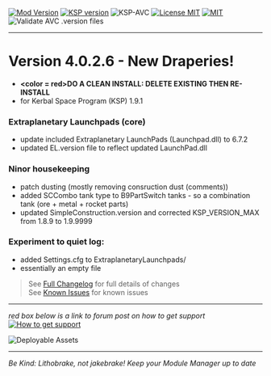 <!-- ReleaseLayout.md v1.1.4.0
SimpleConstruction! (SC!)
created: 11 Aug 2018
updated: 2020 Apr 04 -->

[![Mod Version][shield:mod:static]][MOD:forum] 
[![KSP version][shield:ksp:static]][KSP:website] ![KSP-AVC][shield:kspavc] [![License MIT][shield:license]][LINK:license] [![][LOGO:mit]][LINK:license]  
![Validate AVC .version files][shield:avcvalid]  
***  
# Version 4.0.2.6 - New Draperies! 
- <B><color = red>DO A CLEAN INSTALL: DELETE EXISTING THEN RE-INSTALL</color></b>  
- for Kerbal Space Program (KSP) 1.9.1
### Extraplanetary Launchpads (core)
- update included Extraplanetary LaunchPads (Launchpad.dll) to 6.7.2
- updated EL.version file to reflect updated LaunchPad.dll
### Ninor housekeeping 
- patch dusting (mostly removing consruction dust (comments))
- added SCCombo tank type to B9PartSwitch tanks - so a combination tank (ore + metal + rocket parts)
- updated SimpleConstruction.version and corrected KSP_VERSION_MAX from 1.8.9 to 1.9.9999
### Experiment to quiet log:
- added Settings.cfg to ExtraplanetaryLaunchpads/
- essentially an empty file
> See [Full Changelog][MOD:changelog] for full details of changes  
> See [Known Issues][MOD:issues] for known issues   
***  
*red box below is a link to forum post on how to get support*  
[![How to get support][image:get-support]][thread:getsupport]

![][HERO:0]  
***

 *Be Kind: Lithobrake, not jakebrake! Keep your Module Manager up to date*

[MOD:license]:   https://github.com/zer0Kerbal/SimpleConstruction/blob/master/LICENSE
[MOD:issues]:    https://github.com/zer0Kerbal/SimpleConstruction/issues
[MOD:known]:     https://github.com/zer0Kerbal/SimpleConstruction/wiki/Known-Issues
[MOD:forum]:     https://forum.kerbalspaceprogram.com/index.php?/topic/191045-*
[MOD:changelog]: https://raw.githubusercontent.com/zer0Kerbal/SimpleConstruction/master/Changelog.cfg
[KSP:website]:   http://kerbalspaceprogram.com/

<!-- static -->
[shield:mod:static]:  https://img.shields.io/badge/SimpleConstruction!%20version-4.0.2.6-orange.svg?style=plastic
[shield:code:static]: https://img.shields.io/badge/CODE-%3C.NET%203.5%3E%20%3CUnity%202017.1.3p1%3E%20%3CC%23%3E-blue?style=plastic
[shield:ksp:static]:  https://img.shields.io/badge/KSP%20version-1.9.1-3Cf.svg?style=plastic

[shield:ksp]:        https://img.shields.io/endpoint?url=https://raw.githubusercontent.com/zer0Kerbal/SimpleConstruction/master/json/ksp.json
[shield:mod]:        https://img.shields.io/endpoint?url=https://raw.githubusercontent.com/zer0Kerbal/SimpleConstruction/master/json/mod.json
[shield:mod:latest]: https://img.shields.io/github/v/release/zer0Kerbal/SimpleConstruction?include_prereleases?style=plastic
[shield:license]:    https://img.shields.io/endpoint?url=https://raw.githubusercontent.com/zer0Kerbal/SimpleConstruction/master/json/license.json
[shield:code]:       https://img.shields.io/endpoint?url=https://raw.githubusercontent.com/zer0Kerbal/SimpleConstruction/master/json/code.json  
[shield:kspavc]:     https://img.shields.io/badge/KSP-AVC--supported-brightgreen.svg?style=plastic
[shield:avcvalid]:   https://github.com/zer0Kerbal/SimpleConstruction/workflows/Validate%20AVC%20.version%20files/badge.svg  
  
[LINK:license]: https://raw.githubusercontent.com/zer0Kerbal/SimpleConstruction/master/License.txt "MIT"  

[image:get-support]:    https://i.postimg.cc/vHP6zmrw/image.png "Click here to be taken to a forum thread on how to get support" 
[thread:getsupport]: https://forum.kerbalspaceprogram.com/index.php?/topic/83212-* "Click here to be taken to a forum thread on how to get support"  

<!--- license logo urls -->
[LOGO:MIT]:   https://i.postimg.cc/bvjfsMP5/MIT-17x17.png "MIT"  

<!--- release graphic(s) -->
[HERO:0]: https:// "Deployable Assets"

<!--
GPLv2
zer0Kerbal
-->